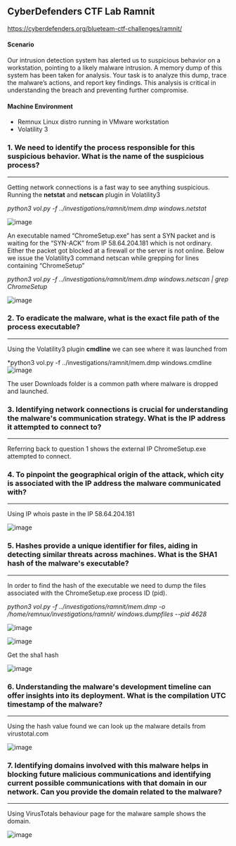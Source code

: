 
CyberDefenders CTF Lab Ramnit
---


https://cyberdefenders.org/blueteam-ctf-challenges/ramnit/

#### Scenario

Our intrusion detection system has alerted us to suspicious behavior on a workstation, pointing to a likely malware intrusion. A memory dump of this system has been taken for analysis. Your task is to analyze this dump, trace the malware’s actions, and report key findings. This analysis is critical in understanding the breach and preventing further compromise.



#### Machine Environment 

- Remnux Linux distro running in VMware workstation
- Volatility 3


### 1.  We need to identify the process responsible for this suspicious behavior. What is the name of the suspicious process?
---
Getting network connections is a fast way to see anything suspicious. 
Running the **netstat** and **netscan** plugin in Volatility3 

*python3 vol.py -f ../investigations/ramnit/mem.dmp windows.netstat*

![image](https://github.com/user-attachments/assets/736288ba-8fb2-487d-a561-2356186a54f7)


An executable named “ChromeSetup.exe” has sent a SYN packet and is waiting for the “SYN-ACK” from IP 58.64.204.181 which is not ordinary.  Either the packet got blocked at a firewall or the server is not online.  Below we issue the Volatility3 command netscan while grepping for lines containing “ChromeSetup”

*python3 vol.py -f ../investigations/ramnit/mem.dmp windows.netscan | grep ChromeSetup*

![image](https://github.com/user-attachments/assets/8eb9a8ce-1656-46bb-afbb-306506b443ce)

  
### 2.  To eradicate the malware, what is the exact file path of the process executable?
---
Using the Volatility3 plugin **cmdline** we can see where it was launched from

*python3 vol.py -f ../investigations/ramnit/mem.dmp windows.cmdline
![image](https://github.com/user-attachments/assets/4585bfa7-1c21-4225-a4b8-879e85952f2c)


	
The user Downloads folder is a common path where malware is dropped and launched.  

### 3.  Identifying network connections is crucial for understanding the malware's communication strategy. What is the IP address it attempted to connect to?
---
Referring back to question 1 shows the external IP ChromeSetup.exe attempted to connect.   
  

### 4.  To pinpoint the geographical origin of the attack, which city is associated with the IP address the malware communicated with?
---	
Using IP whois paste in the IP 58.64.204.181 

![image](https://github.com/user-attachments/assets/22617d12-f4aa-47af-b368-3101e3140300)


### 5.  Hashes provide a unique identifier for files, aiding in detecting similar threats across machines. What is the SHA1 hash of the malware's executable?
---
In order to find the hash of the executable we need to dump the files associated with the ChromeSetup.exe process ID (pid).

*python3 vol.py -f ../investigations/ramnit/mem.dmp -o /home/remnux/investigations/ramnit/  windows.dumpfiles --pid 4628*

![image](https://github.com/user-attachments/assets/552a357c-7f1f-471c-a332-b65c9a3b984d)

![image](https://github.com/user-attachments/assets/7f063f7d-88d0-492b-95ac-de8baa02b638)


Get the sha1 hash

![image](https://github.com/user-attachments/assets/f605f7c1-8788-4bce-bfb3-eaaf192a26e4)



### 6. Understanding the malware's development timeline can offer insights into its deployment. What is the compilation UTC timestamp of the malware?
---
Using the hash value found we can look up the malware details from virustotal.com

![image](https://github.com/user-attachments/assets/9c927395-3b38-40fa-ac97-f666af6d5df8)

	

### 7.  Identifying domains involved with this malware helps in blocking future malicious communications and identifying current possible communications with that domain in our network. Can you provide the domain related to the malware?
---
Using VirusTotals behaviour page for the malware sample shows the domain.  

![image](https://github.com/user-attachments/assets/32d69877-7e87-430b-8262-0fc781cfceca)

